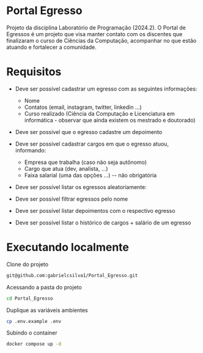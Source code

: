 # Portal Egresso

Projeto da disciplina Laboratório de Programação (2024.2). O Portal de Egressos é um projeto que visa manter contato com os discentes que finalizaram o curso de Ciências da Computação, acompanhar no que estão atuando e fortalecer a comunidade.

# Requisitos
- Deve ser possível cadastrar um egresso com as seguintes informações:
    - Nome
    - Contatos (email, instagram, twitter, linkedin ...)
    - Curso realizado (Ciência da Computação e Licenciatura em informática - observar que ainda existem os mestrado e doutorado)

- Deve ser possível que o egresso cadastre um depoimento

- Deve ser possível cadastrar cargos em que o egresso atuou, informando:
    - Empresa que trabalha (caso não seja autônomo)
    - Cargo que atua (dev, analista, ...)
    - Faixa salarial (uma das opções ...) -- não obrigatória

- Deve ser possível listar os egressos aleatoriamente: 
- Deve ser possível filtrar egressos pelo nome
- Deve ser possível listar depoimentos com o respectivo egresso
- Deve ser possível listar o histórico de cargos + salário de um egresso

# Executando localmente
Clone do projeto
```bash
git@github.com:gabrielcsilva1/Portal_Egresso.git
```

Acessando a pasta do projeto 
```bash
cd Portal_Egresso
```

Duplique as variáveis ambientes
```bash
cp .env.example .env
```

Subindo o container
```bash
docker compose up -d
```
